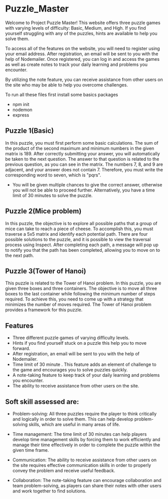 # Puzzle_Master
Welcome to Project Puzzle Master! This website offers three puzzle games with varying levels of difficulty: Basic, Medium, and High. If you find yourself struggling with any of the puzzles, hints are available to help you solve them.

To access all of the features on the website, you will need to register using your email address. After registration, an email will be sent to you with the help of Nodemailer. Once registered, you can log in and access the games as well as create notes to track your daily learning and problems you encounter.

By utilizing the note feature, you can receive assistance from other users on the site who may be able to help you overcome challenges.


To run all these files first install some basics packages
*  npm init
*  nodemon
*  express


## Puzzle 1(Basic)
In this puzzle, you must first perform some basic calculations. The sum of the product of the second maximum and minimum numbers in the given matrix is 189. After correctly submitting your answer, you will automatically be taken to the next question. The answer to that question is related to the previous question, as you can see in the matrix. The numbers 7, 8, and 9 are adjacent, and your answer does not contain  7. Therefore, you must write the corresponding word to seven, which is "pqrs".

* You will be given multiple chances to give the correct answer, otherwise you will not be able to proceed further. Alternatively, you have a time limit of 30 minutes to solve the puzzle.

## Puzzle 2(Mice problem)
In this puzzle, the objective is to explore all possible paths that a group of mice can take to reach a piece of cheese. To accomplish this, you must traverse a 5x5 matrix and identify each potential path. There are four possible solutions to the puzzle, and it is possible to view the traversal process using Inspect. After completing each path, a message will pop up to notify you that the path has been completed, allowing you to move on to the next path.

## Puzzle 3(Tower of Hanoi)
This puzzle is related to the Tower of Hanoi problem. In this puzzle, you are given three boxes and three containers. The objective is to move all three boxes to the last container while following the minimum number of steps required. To achieve this, you need to come up with a strategy that minimizes the number of moves required. The Tower of Hanoi problem provides a framework for this puzzle.

## Features
* Three different puzzle games of varying difficulty levels.
* Hints if you find yourself stuck on a puzzle this help you to move forward.
* After registration, an email will be sent to you with the help of Nodemailer. 
* Time limit of 30 minute . This feature adds an element of challenge to the game and encourages you to solve puzzles quickly.
* A note-taking feature to keep track of your daily learning and problems you encounter.
* The ability to receive assistance from other users on the site.

 ## Soft skill assessed are:
* Problem-solving: All three puzzles require the player to think critically and logically in order to solve them. This can help develop problem-solving skills, which are useful in many areas of life.

* Time management: The time limit of 30 minutes can help players develop time management skills by forcing them to work efficiently and manage their time effectively in order to complete the puzzle within the given time frame.

* Communication: The ability to receive assistance from other users on the site requires effective communication skills in order to properly convey the problem and receive useful feedback.

* Collaboration: The note-taking feature can encourage collaboration and team problem-solving, as players can share their notes with other users and work together to find solutions.


